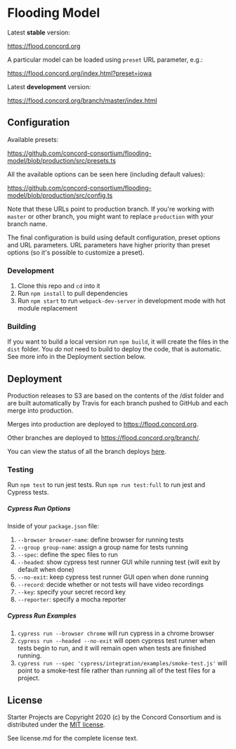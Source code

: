 # Flooding Model

Latest **stable** version:

https://flood.concord.org

A particular model can be loaded using `preset` URL parameter, e.g.:

https://flood.concord.org/index.html?preset=iowa

Latest **development** version:

https://flood.concord.org/branch/master/index.html

## Configuration

Available presets:

https://github.com/concord-consortium/flooding-model/blob/production/src/presets.ts

All the available options can be seen here (including default values):

https://github.com/concord-consortium/flooding-model/blob/production/src/config.ts

Note that these URLs point to production branch. If you're working with `master` or other branch, you might
want to replace `production` with your branch name.

The final configuration is build using default configuration, preset options and URL parameters.
URL parameters have higher priority than preset options (so it's possible to customize a preset).

### Development

1. Clone this repo and `cd` into it
2. Run `npm install` to pull dependencies
3. Run `npm start` to run `webpack-dev-server` in development mode with hot module replacement

### Building

If you want to build a local version run `npm build`, it will create the files in the `dist` folder.
You *do not* need to build to deploy the code, that is automatic.  See more info in the Deployment section below.

## Deployment

Production releases to S3 are based on the contents of the /dist folder and are built automatically by Travis
for each branch pushed to GitHub and each merge into production.

Merges into production are deployed to https://flood.concord.org.

Other branches are deployed to https://flood.concord.org/branch/<name>.

You can view the status of all the branch deploys [here](https://travis-ci.org/concord-consortium/flooding-model/branches).

### Testing

Run `npm test` to run jest tests. Run `npm run test:full` to run jest and Cypress tests.

##### Cypress Run Options

Inside of your `package.json` file:
1. `--browser browser-name`: define browser for running tests
2. `--group group-name`: assign a group name for tests running
3. `--spec`: define the spec files to run
4. `--headed`: show cypress test runner GUI while running test (will exit by default when done)
5. `--no-exit`: keep cypress test runner GUI open when done running
6. `--record`: decide whether or not tests will have video recordings
7. `--key`: specify your secret record key
8. `--reporter`: specify a mocha reporter

##### Cypress Run Examples

1. `cypress run --browser chrome` will run cypress in a chrome browser
2. `cypress run --headed --no-exit` will open cypress test runner when tests begin to run, and it will remain open when tests are finished running.
3. `cypress run --spec 'cypress/integration/examples/smoke-test.js'` will point to a smoke-test file rather than running all of the test files for a project.

## License

Starter Projects are Copyright 2020 (c) by the Concord Consortium and is distributed under the [MIT license](http://www.opensource.org/licenses/MIT).

See license.md for the complete license text.
